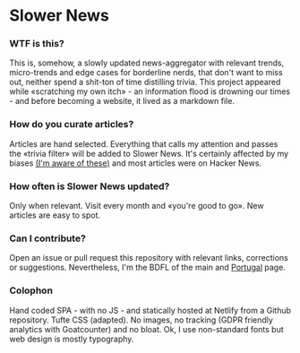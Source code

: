# Slower News

### WTF is this?

This is, somehow, a slowly updated news-aggregator with relevant trends, micro-trends and edge cases for borderline nerds, that don't want to miss out, neither spend a shit-ton of time distilling trivia.
This project appeared while «scratching my own itch» - an information flood is drowning our times - and before becoming a website, it lived as a markdown file.

### How do you curate articles?

Articles are hand selected. Everything that calls my attention and passes the «trivia filter» will be added to Slower News. It's certainly affected by my biases [(I'm aware of these)](https://github.com/slownews/wisdom-tldr-guide/blob/master/FAQ%20%26%20CHANGELOG.md#what-are-your-main-biases) and most articles were on Hacker News.

### How often is Slower News updated?

Only when relevant. Visit every month and «you're good to go». New articles are easy to spot.

### Can I contribute?

Open an issue or pull request this repository with relevant links, corrections or suggestions.  Nevertheless, I'm the BDFL of the main and [Portugal](https://www.slowernews.com/portugal) page.

### Colophon

Hand coded SPA - with no JS - and statically hosted at Netlify from a Github repository. Tufte CSS (adapted). No images, no tracking (GDPR friendly analytics with Goatcounter) and no bloat. Ok, I use non-standard fonts but web design is mostly typography.